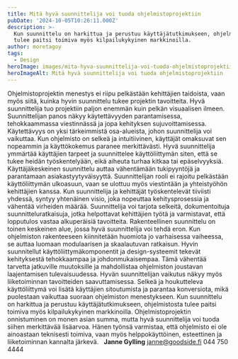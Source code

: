 ```yaml
---
title: Mitä hyvä suunnittelija voi tuoda ohjelmistoprojektiin
pubDate: '2024-10-05T10:26:11.000Z'
description: >-
  Kun suunnittelu on harkittua ja perustuu käyttäjätutkimukseen, ohjelmistosta
  tulee paitsi toimiva myös kilpailukykyinen markkinoilla.
author: moretagoy
tags:
  - Design
heroImage: images/mita-hyva-suunnittelija-voi-tuoda-ohjelmistoprojektiin/featured.png
heroImageAlt: Mitä hyvä suunnittelija voi tuoda ohjelmistoprojektiin
---
```


Ohjelmistoprojektin menestys ei riipu pelkästään kehittäjien taidoista, vaan myös siitä, kuinka hyvin suunnittelu tukee projektin tavoitteita. Hyvä suunnittelija tuo projektiin paljon enemmän kuin pelkän visuaalisen ilmeen. Suunnittelijan panos näkyy käytettävyyden parantamisessa, tehokkaammassa viestinnässä ja jopa kehityksen sujuvoittamisessa. Käytettävyys on yksi tärkeimmistä osa-alueista, johon suunnittelija voi vaikuttaa. Kun ohjelmisto on selkeä ja intuitiivinen, käyttäjät omaksuvat sen nopeammin ja käyttökokemus paranee merkittävästi. Hyvä suunnittelija ymmärtää käyttäjien tarpeet ja suunnittelee käyttöliittymän siten, että se tukee heidän työskentelyään, eikä aiheuta turhaa kitkaa tai epäselvyyksiä. Käyttäjäkeskeinen suunnittelu auttaa vähentämään tukipyyntöjä ja parantamaan asiakastyytyväisyyttä. Suunnittelijan rooli ei rajoitu pelkästään käyttöliittymän ulkoasuun, vaan se ulottuu myös viestintään ja yhteistyöhön kehittäjien kanssa. Kun suunnittelija ja kehittäjät työskentelevät tiiviisti yhdessä, syntyy yhtenäinen visio, joka nopeuttaa kehitysprosessia ja vähentää virheiden määrää. Suunnittelija voi tarjota selkeitä, dokumentoituja suunnitteluratkaisuja, jotka helpottavat kehittäjien työtä ja varmistavat, että lopputulos vastaa alkuperäisiä tavoitteita. Rakenteellinen suunnittelu on toinen keskeinen alue, jossa hyvä suunnittelija voi tehdä eron. Kun ohjelmiston rakenteeseen kiinnitetään huomiota jo varhaisessa vaiheessa, se auttaa luomaan modulaarisen ja skaalautuvan ratkaisun. Hyvin suunnitellut käyttöliittymäkomponentit ja design-systeemit tekevät kehityksestä tehokkaampaa ja johdonmukaisempaa. Tämä vähentää tarvetta jatkuville muutoksille ja mahdollistaa ohjelmiston joustavan laajentamisen tulevaisuudessa. Hyvän suunnittelijan vaikutus näkyy myös liiketoiminnan tavoitteiden saavuttamisessa. Selkeä ja houkutteleva käyttöliittymä voi lisätä käyttäjien sitoutumista ja parantaa konversiota, mikä puolestaan vaikuttaa suoraan ohjelmiston menestykseen. Kun suunnittelu on harkittua ja perustuu käyttäjätutkimukseen, ohjelmistosta tulee paitsi toimiva myös kilpailukykyinen markkinoilla. Ohjelmistoprojektin onnistuminen on monen asian summa, mutta hyvä suunnittelija voi tuoda siihen merkittävää lisäarvoa. Hänen työnsä varmistaa, että ohjelmisto ei ole ainoastaan teknisesti toimiva, vaan myös helppokäyttöinen, esteettinen ja liiketoiminnan kannalta järkevä.   **Janne Gylling** janne@goodside.fi 044 750 4444